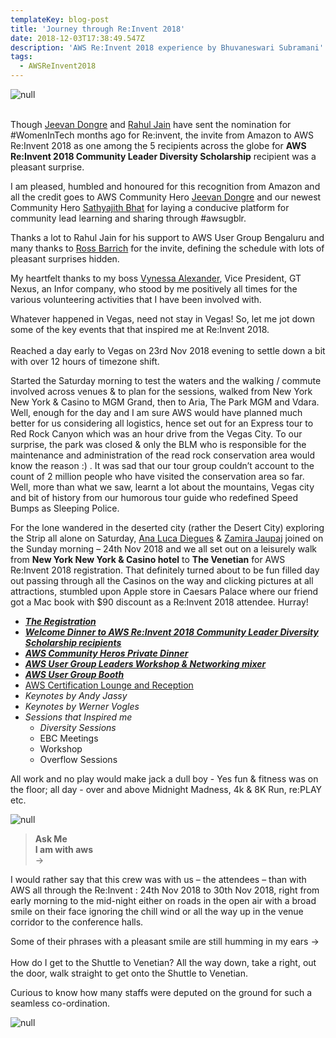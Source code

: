 ```yaml
---
templateKey: blog-post
title: 'Journey through Re:Invent 2018'
date: 2018-12-03T17:38:49.547Z
description: 'AWS Re:Invent 2018 experience by Bhuvaneswari Subramani'
tags:
  - AWSReInvent2018
---
```

![null](/img/reinvent.png)

\
Though [Jeevan Dongre](https://www.linkedin.com/in/sathyabhat/) and [Rahul Jain](https://www.linkedin.com/in/rahrj/) have sent the nomination for #WomenInTech months ago for Re:invent, the invite from Amazon to AWS Re:Invent 2018 as one among the 5 recipients across the globe for **AWS Re:Invent  2018 Community Leader Diversity Scholarship** recipient was a pleasant surprise.

I am pleased, humbled and honoured for this recognition from Amazon and all the credit goes to AWS Community Hero [Jeevan Dongre](https://www.linkedin.com/in/sathyabhat/) and our newest Community Hero [Sathyajith Bhat](https://www.linkedin.com/in/sathyabhat/) for laying a conducive platform for community lead learning and sharing through #awsugblr.

Thanks a lot to Rahul Jain for his support to AWS User Group Bengaluru and many thanks to [Ross Barrich](https://www.linkedin.com/in/rossbarich/) for the invite, defining the schedule with lots of pleasant surprises hidden.

My heartfelt thanks to my boss [Vynessa Alexander](https://www.linkedin.com/in/vynessa-alexander-5742029/), Vice President, GT Nexus, an Infor company, who stood by me positively all times for the various volunteering activities that I have been involved with.

Whatever happened in Vegas, need not stay in Vegas! So, let me jot down some of the key events that that inspired me at Re:Invent 2018. \
\
Reached a day early to Vegas on 23rd Nov 2018 evening to settle down a bit with over 12 hours of timezone shift. 

Started the Saturday morning to test the waters and the walking / commute involved across venues & to plan for the sessions, walked from New York New York & Casino to MGM Grand, then to Aria, The Park MGM and Vdara. Well, enough for the day and I am sure AWS would have planned much better for us considering all logistics, hence set out for an Express tour to Red Rock Canyon which was an hour drive from the Vegas City. To our surprise, the park was closed & only the BLM who is responsible for the maintenance and administration of the read rock conservation area would know the reason :) . It was sad that our tour group couldn’t account to the count of 2 million people who have visited the conservation area so far. Well, more than what we saw, learnt a lot about the mountains, Vegas city and bit of history from our humorous tour guide who redefined Speed Bumps as Sleeping Police. 

For the lone wandered in the deserted city (rather the Desert City) exploring the Strip all alone on Saturday, [Ana Luca Diegues](https://www.linkedin.com/in/anluca/) & [Zamira Jaupaj](https://www.linkedin.com/in/zamirajaupaj/) joined on the Sunday morning – 24th Nov 2018 and we all set out on a leisurely walk from **New York New York & Casino hotel** to **The Venetian** for AWS Re:Invent 2018 registration. That definitely turned about to be fun filled day out passing through all the Casinos on the way and clicking pictures at all attractions, stumbled upon Apple store in Caesars Palace where our friend got a Mac book with $90 discount as a Re:Invent 2018 attendee. Hurray!

* **[_The Registration_](https://www.awsugblr.in/blog/2018-12-03-awsreinvent2018-the-registration/)**
* **[_Welcome Dinner to AWS Re:Invent 2018 Community Leader Diversity Scholarship recipients_](https://www.awsugblr.in/blog/2018-12-04-welcome-dinner-to-aws-re-invent-2018-community-leader-diversity-scholarship-recipients/)**
* **[_AWS Community Heros Private Dinner_](https://www.awsugblr.in/blog/2018-12-04-awsreinvent2018-aws-community-hero-private-dinner)**
* **[_AWS User Group Leaders Workshop & Networking mixer_](https://www.awsugblr.in/blog/2018-12-04-aws-user-group-leader-workshop-networking-mixer/)**
* **[_AWS User Group Booth_](https://www.awsugblr.in/blog/2018-12-05-aws-user-group-booth-re-invent-2018/)**
* [AWS Certification Lounge and Reception](https://www.awsugblr.in/blog/2018-12-06-aws-certification-lounge-reception/)
* _Keynotes by Andy Jassy_
* _Keynotes by Werner Vogles_
* _Sessions that Inspired me_
  * _Diversity Sessions_
  * EBC Meetings
  * Workshop
  * Overflow Sessions

All work and no play would make jack a dull boy - Yes fun & fitness was on the floor; all day - over and above Midnight Madness, 4k & 8K Run, re:PLAY etc.

![null](/img/games.png)

> **Ask Me**\
> **I am with aws**\
> ->

I would rather say that this crew was with us – the attendees – than with AWS all through the Re:Invent : 24th Nov 2018 to 30th Nov 2018, right from early morning to the mid-night either on roads in the open air with a broad smile on their face ignoring the chill wind or all the way up in the venue corridor to the conference halls.

Some of their phrases with a pleasant smile are still humming in my ears -> \
\
How do I get to the Shuttle to Venetian?
All the way down, take a right, out the door, walk straight to get onto the Shuttle to Venetian. 

Curious to know how many staffs were deputed on the ground for such a seamless co-ordination.

![null](/img/askme.png)
